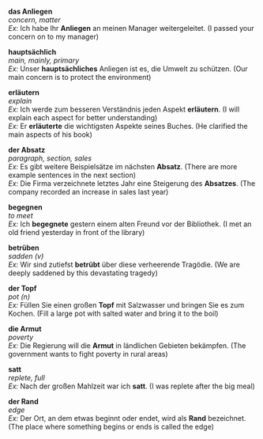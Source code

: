 **das Anliegen**  
*concern, matter*  
*Ex:* Ich habe Ihr **Anliegen** an meinen Manager weitergeleitet. (I passed your concern on to my manager)  

**hauptsächlich**  
*main, mainly, primary*  
*Ex:* Unser **hauptsächliches** Anliegen ist es, die Umwelt zu schützen. (Our main concern is to protect the environment)

**erläutern**  
*explain*  
*Ex:* Ich werde zum besseren Verständnis jeden Aspekt **erläutern**. (I will explain each aspect for better understanding)  
*Ex:* Er **erläuterte** die wichtigsten Aspekte seines Buches. (He clarified the main aspects of his book)

**der Absatz**  
*paragraph, section, sales*  
*Ex:* Es gibt weitere Beispielsätze im nächsten **Absatz**. (There are more example sentences in the next section)  
*Ex:* Die Firma verzeichnete letztes Jahr eine Steigerung des **Absatzes**. (The company recorded an increase in sales last year)  

**begegnen**  
*to meet*  
*Ex:* Ich **begegnete** gestern einem alten Freund vor der Bibliothek. (I met an old friend yesterday in front of the library)  

**betrüben**  
*sadden (v)*  
*Ex:* Wir sind zutiefst **betrübt** über diese verheerende Tragödie. (We are deeply saddened by this devastating tragedy)  

**der Topf**  
*pot (n)*  
*Ex:* Füllen Sie einen großen **Topf** mit Salzwasser und bringen Sie es zum Kochen. (Fill a large pot with salted water and bring it to the boil)  

**die Armut**  
*poverty*  
*Ex:* Die Regierung will die **Armut** in ländlichen Gebieten bekämpfen. (The government wants to fight poverty in rural areas)  

**satt**  
*replete, full*  
*Ex:* Nach der großen Mahlzeit war ich **satt**. (I was replete after the big meal)

**der Rand**  
*edge*  
*Ex:* Der Ort, an dem etwas beginnt oder endet, wird als **Rand** bezeichnet. (The place where something begins or ends is called the edge)  